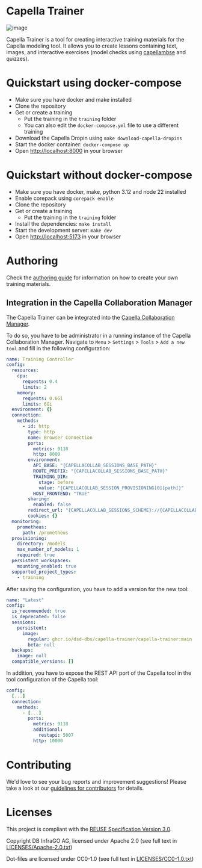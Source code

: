 <!--
 ~ Copyright DB InfraGO AG and contributors
 ~ SPDX-License-Identifier: Apache-2.0
 -->

# Capella Trainer

![image](https://github.com/DSD-DBS/capella-trainer/actions/workflows/lint.yml/badge.svg)

Capella Trainer is a tool for creating interactive training materials for the
Capella modeling tool. It allows you to create lessons containing text, images,
and interactive exercises (model checks using [capellambse](https://github.com/DSD-DBS/py-capellambse) and quizzes).

# Quickstart using docker-compose

- Make sure you have docker and make installed
- Clone the repository
- Get or create a training
  - Put the training in the `training` folder
  - You can also edit the `docker-compose.yml` file to use a different training
- Download the Capella Dropin using `make download-capella-dropins`
- Start the docker container: `docker-compose up`
- Open [http://localhost:8000](http://localhost:8000) in your browser

# Quickstart without docker-compose

- Make sure you have docker, make, python 3.12 and node 22 installed
- Enable corepack using `corepack enable`
- Clone the repository
- Get or create a training
  - Put the training in the `training` folder
- Install the dependencies: `make install`
- Start the development server: `make dev`
- Open [http://localhost:5173](http://localhost:5173) in your browser

# Authoring

Check the [authoring guide](AUTHORING.md) for information on how to create your
own training materials.

## Integration in the Capella Collaboration Manager

The Capella Trainer can be integrated into the [Capella Collaboration Manager](https://github.com/DSD-DBS/capella-collab-manager).

To do so, you have to be administrator in a running instance of the Capella Collaboration Manager.
Navigate to `Menu` > `Settings` > `Tools` > `Add a new tool` and fill in the following configuration:

```yml
name: Training Controller
config:
  resources:
    cpu:
      requests: 0.4
      limits: 2
    memory:
      requests: 0.6Gi
      limits: 6Gi
  environment: {}
  connection:
    methods:
      - id: http
        type: http
        name: Browser Connection
        ports:
          metrics: 9118
          http: 8000
        environment:
          API_BASE: "{CAPELLACOLLAB_SESSIONS_BASE_PATH}"
          ROUTE_PREFIX: "{CAPELLACOLLAB_SESSIONS_BASE_PATH}"
          TRAINING_DIR:
            stage: before
            value: "{CAPELLACOLLAB_SESSION_PROVISIONING[0][path]}"
          HOST_FRONTEND: "TRUE"
        sharing:
          enabled: false
        redirect_url: "{CAPELLACOLLAB_SESSIONS_SCHEME}://{CAPELLACOLLAB_SESSIONS_HOST}:{CAPELLACOLLAB_SESSIONS_PORT}{CAPELLACOLLAB_SESSIONS_BASE_PATH}/"
        cookies: {}
  monitoring:
    prometheus:
      path: /prometheus
  provisioning:
    directory: /models
    max_number_of_models: 1
    required: true
  persistent_workspaces:
    mounting_enabled: true
  supported_project_types:
    - training
```

After saving the configuration, you have to add a version for the new tool:

```yml
name: "Latest"
config:
  is_recommended: true
  is_deprecated: false
  sessions:
    persistent:
      image:
        regular: ghcr.io/dsd-dbs/capella-trainer/capella-trainer:main
        beta: null
  backups:
    image: null
  compatible_versions: []
```

In addition, you have to expose the REST API port of the Capella tool in the tool configuration of the Capella tool:

```yml
config:
  [...]
  connection:
    methods:
      - [...]
        ports:
          metrics: 9118
          additional:
            restapi: 5007
          http: 10000
```

# Contributing

We'd love to see your bug reports and improvement suggestions! Please take a
look at our [guidelines for contributors](CONTRIBUTING.md) for details.

# Licenses

This project is compliant with the
[REUSE Specification Version 3.0](https://git.fsfe.org/reuse/docs/src/commit/d173a27231a36e1a2a3af07421f5e557ae0fec46/spec.md).

Copyright DB InfraGO AG, licensed under Apache 2.0 (see full text in
[LICENSES/Apache-2.0.txt](LICENSES/Apache-2.0.txt))

Dot-files are licensed under CC0-1.0 (see full text in
[LICENSES/CC0-1.0.txt](LICENSES/CC0-1.0.txt))
